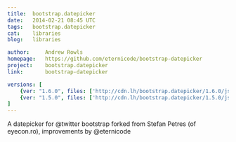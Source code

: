 ```yaml
---
title:	bootstrap.datepicker
date:	2014-02-21 08:45 UTC
tags:	bootstrap.datepicker
cat:	libraries
blog:	libraries

author:		Andrew Rowls
homepage:	https://github.com/eternicode/bootstrap-datepicker
project:	bootstrap.datepicker
link:		bootstrap-datepicker

versions: [
	{ver: "1.6.0", files: ['http://cdn.lh/bootstrap.datepicker/1.6.0/js/bootstrap-datepicker.min.js', 'http://cdn.lh/bootstrap.datepicker/1.6.0/css/bootstrap-datepicker.min.css', 'http://cdn.lh/bootstrap.datepicker/1.6.0/locales/bootstrap-datepicker.pl.min.js']},
	{ver: "1.5.0", files: ['http://cdn.lh/bootstrap.datepicker/1.5.0/js/bootstrap-datepicker.min.js', 'http://cdn.lh/bootstrap.datepicker/1.5.0/css/bootstrap-datepicker.mincss', 'http://cdn.lh/bootstrap.datepicker/1.5.0/locales/bootstrap-datepicker.pl.min.js']},
]
---
```


A datepicker for @twitter bootstrap forked from Stefan Petres (of eyecon.ro), improvements by @eternicode